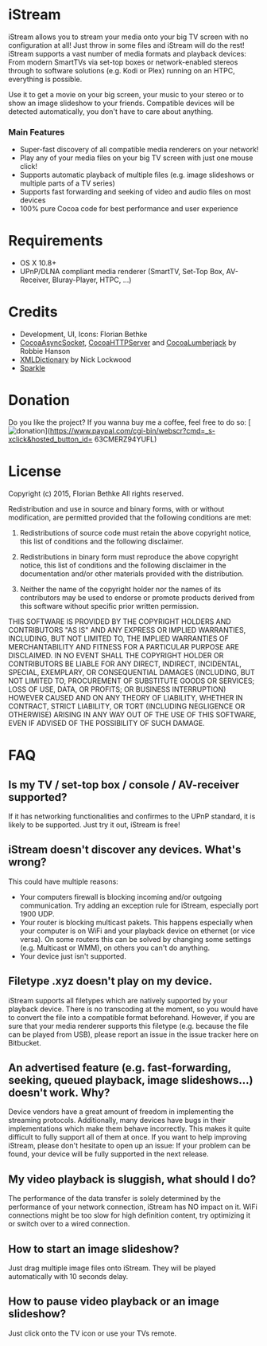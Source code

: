 # iStream #

iStream allows you to stream your media onto your big TV screen with no configuration at all! Just throw in some files and iStream will do the rest! iStream supports a vast number of media formats and playback devices: From modern SmartTVs via set-top boxes or network-enabled stereos through to software solutions (e.g. Kodi or Plex) running on an HTPC, everything is possible.

Use it to get a movie on your big screen, your music to your stereo or to show an image slideshow to your friends. Compatible devices will be detected automatically, you don't have to care about anything.

### Main Features ###

* Super-fast discovery of all compatible media renderers on your network!
* Play any of your media files on your big TV screen with just one mouse click!
* Supports automatic playback of multiple files (e.g. image slideshows or multiple parts of a TV series)
* Supports fast forwarding and seeking of video and audio files on most devices
* 100% pure Cocoa code for best performance and user experience

# Requirements #

* OS X 10.8+
* UPnP/DLNA compliant media renderer (SmartTV, Set-Top Box, AV-Receiver, Bluray-Player, HTPC, ...)

# Credits #

* Development, UI, Icons: Florian Bethke
* [CocoaAsyncSocket](https://github.com/robbiehanson/CocoaAsyncSocket), [CocoaHTTPServer](https://github.com/robbiehanson/CocoaHTTPServer) and [CocoaLumberjack](https://github.com/CocoaLumberjack/CocoaLumberjack) by Robbie Hanson
* [XMLDictionary](https://github.com/nicklockwood/XMLDictionary) by Nick Lockwood
* [Sparkle](http://sparkle-project.org)

# Donation #

Do you like the project? If you wanna buy me a coffee, feel free to do so: [![donation](http://www.paypal.com/en_US/i/btn/btn_donate_SM.gif)](https://www.paypal.com/cgi-bin/webscr?cmd=_s-xclick&hosted_button_id= 63CMERZ94YUFL)

# License #
Copyright (c) 2015, Florian Bethke
All rights reserved.

Redistribution and use in source and binary forms, with or without modification, are permitted provided that the following conditions are met:

1. Redistributions of source code must retain the above copyright notice, this list of conditions and the following disclaimer.

2. Redistributions in binary form must reproduce the above copyright notice, this list of conditions and the following disclaimer in the documentation and/or other materials provided with the distribution.

3. Neither the name of the copyright holder nor the names of its contributors may be used to endorse or promote products derived from this software without specific prior written permission.

THIS SOFTWARE IS PROVIDED BY THE COPYRIGHT HOLDERS AND CONTRIBUTORS "AS IS" AND ANY EXPRESS OR IMPLIED WARRANTIES, INCLUDING, BUT NOT LIMITED TO, THE IMPLIED WARRANTIES OF MERCHANTABILITY AND FITNESS FOR A PARTICULAR PURPOSE ARE DISCLAIMED. IN NO EVENT SHALL THE COPYRIGHT HOLDER OR CONTRIBUTORS BE LIABLE FOR ANY DIRECT, INDIRECT, INCIDENTAL, SPECIAL, EXEMPLARY, OR CONSEQUENTIAL DAMAGES (INCLUDING, BUT NOT LIMITED TO, PROCUREMENT OF SUBSTITUTE GOODS OR SERVICES; LOSS OF USE, DATA, OR PROFITS; OR BUSINESS INTERRUPTION) HOWEVER CAUSED AND ON ANY THEORY OF LIABILITY, WHETHER IN CONTRACT, STRICT LIABILITY, OR TORT (INCLUDING NEGLIGENCE OR OTHERWISE) ARISING IN ANY WAY OUT OF THE USE OF THIS SOFTWARE, EVEN IF ADVISED OF THE POSSIBILITY OF SUCH DAMAGE.

# FAQ #

## Is my TV / set-top box / console / AV-receiver supported? #

If it has networking functionalities and confirmes to the UPnP standard, it is likely to be supported. Just try it out, iStream is free!

## iStream doesn't discover any devices. What's wrong? ##
This could have multiple reasons:

+ Your computers firewall is blocking incoming and/or outgoing communication. Try adding an exception rule for iStream, especially port 1900 UDP.
+ Your router is blocking multicast pakets. This happens especially when your computer is on WiFi and your playback device on ethernet (or vice versa). On some routers this can be solved by changing some settings (e.g. Multicast or WMM), on others you can't do anything.
+ Your device just isn't supported.

## Filetype .xyz doesn't play on my device. ##

iStream supports all filetypes which are natively supported by your playback device. There is no transcoding at the moment, so you would have to convert the file into a compatible format beforehand. However, if you are sure that your media renderer supports this filetype (e.g. because the file can be played from USB), please report an issue in the issue tracker here on Bitbucket.

 ## An advertised feature (e.g. fast-forwarding, seeking, queued playback, image slideshows...) doesn't work. Why? ##
Device vendors have a great amount of freedom in implementing the streaming protocols. Additionally, many devices have bugs in their implementations which make them behave incorrectly. This makes it quite difficult to fully support all of them at once. If you want to help improving iStream, please don't hesitate to open up an issue: If your problem can be found, your device will be fully supported in the next release.

## My video playback is sluggish, what should I do? ##
The performance of the data transfer is solely determined by the performance of your network connection, iStream has NO impact on it. WiFi connections might be too slow for high definition content, try optimizing it or switch over to a wired connection.

## How to start an image slideshow? ##
Just drag multiple image files onto iStream. They will be played automatically with 10 seconds delay.

## How to pause video playback or an image slideshow? ##
Just click onto the TV icon or use your TVs remote.